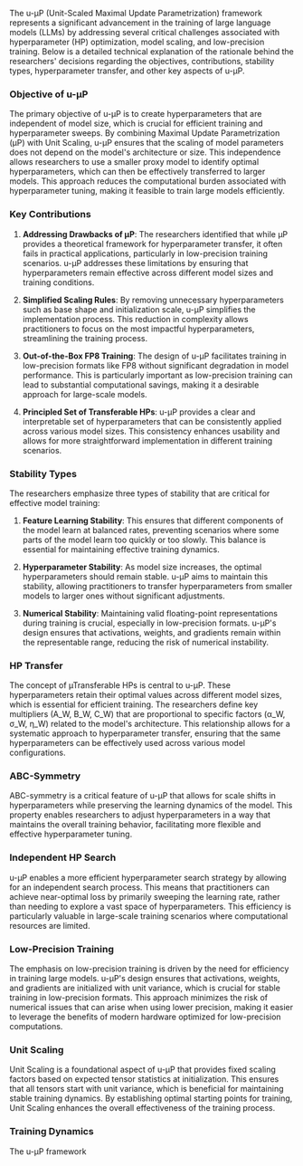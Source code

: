The u-µP (Unit-Scaled Maximal Update Parametrization) framework represents a significant advancement in the training of large language models (LLMs) by addressing several critical challenges associated with hyperparameter (HP) optimization, model scaling, and low-precision training. Below is a detailed technical explanation of the rationale behind the researchers' decisions regarding the objectives, contributions, stability types, hyperparameter transfer, and other key aspects of u-µP.

### Objective of u-µP

The primary objective of u-µP is to create hyperparameters that are independent of model size, which is crucial for efficient training and hyperparameter sweeps. By combining Maximal Update Parametrization (µP) with Unit Scaling, u-µP ensures that the scaling of model parameters does not depend on the model's architecture or size. This independence allows researchers to use a smaller proxy model to identify optimal hyperparameters, which can then be effectively transferred to larger models. This approach reduces the computational burden associated with hyperparameter tuning, making it feasible to train large models efficiently.

### Key Contributions

1. **Addressing Drawbacks of µP**: The researchers identified that while µP provides a theoretical framework for hyperparameter transfer, it often fails in practical applications, particularly in low-precision training scenarios. u-µP addresses these limitations by ensuring that hyperparameters remain effective across different model sizes and training conditions.

2. **Simplified Scaling Rules**: By removing unnecessary hyperparameters such as base shape and initialization scale, u-µP simplifies the implementation process. This reduction in complexity allows practitioners to focus on the most impactful hyperparameters, streamlining the training process.

3. **Out-of-the-Box FP8 Training**: The design of u-µP facilitates training in low-precision formats like FP8 without significant degradation in model performance. This is particularly important as low-precision training can lead to substantial computational savings, making it a desirable approach for large-scale models.

4. **Principled Set of Transferable HPs**: u-µP provides a clear and interpretable set of hyperparameters that can be consistently applied across various model sizes. This consistency enhances usability and allows for more straightforward implementation in different training scenarios.

### Stability Types

The researchers emphasize three types of stability that are critical for effective model training:

1. **Feature Learning Stability**: This ensures that different components of the model learn at balanced rates, preventing scenarios where some parts of the model learn too quickly or too slowly. This balance is essential for maintaining effective training dynamics.

2. **Hyperparameter Stability**: As model size increases, the optimal hyperparameters should remain stable. u-µP aims to maintain this stability, allowing practitioners to transfer hyperparameters from smaller models to larger ones without significant adjustments.

3. **Numerical Stability**: Maintaining valid floating-point representations during training is crucial, especially in low-precision formats. u-µP's design ensures that activations, weights, and gradients remain within the representable range, reducing the risk of numerical instability.

### HP Transfer

The concept of µTransferable HPs is central to u-µP. These hyperparameters retain their optimal values across different model sizes, which is essential for efficient training. The researchers define key multipliers (A_W, B_W, C_W) that are proportional to specific factors (α_W, σ_W, η_W) related to the model's architecture. This relationship allows for a systematic approach to hyperparameter transfer, ensuring that the same hyperparameters can be effectively used across various model configurations.

### ABC-Symmetry

ABC-symmetry is a critical feature of u-µP that allows for scale shifts in hyperparameters while preserving the learning dynamics of the model. This property enables researchers to adjust hyperparameters in a way that maintains the overall training behavior, facilitating more flexible and effective hyperparameter tuning.

### Independent HP Search

u-µP enables a more efficient hyperparameter search strategy by allowing for an independent search process. This means that practitioners can achieve near-optimal loss by primarily sweeping the learning rate, rather than needing to explore a vast space of hyperparameters. This efficiency is particularly valuable in large-scale training scenarios where computational resources are limited.

### Low-Precision Training

The emphasis on low-precision training is driven by the need for efficiency in training large models. u-µP's design ensures that activations, weights, and gradients are initialized with unit variance, which is crucial for stable training in low-precision formats. This approach minimizes the risk of numerical issues that can arise when using lower precision, making it easier to leverage the benefits of modern hardware optimized for low-precision computations.

### Unit Scaling

Unit Scaling is a foundational aspect of u-µP that provides fixed scaling factors based on expected tensor statistics at initialization. This ensures that all tensors start with unit variance, which is beneficial for maintaining stable training dynamics. By establishing optimal starting points for training, Unit Scaling enhances the overall effectiveness of the training process.

### Training Dynamics

The u-µP framework